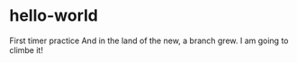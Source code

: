 # hello-world
First timer practice
And in the land of the new, a branch grew. I am going to climbe it!
